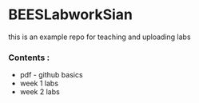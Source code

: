 # BEESLabworkSian
this is an example repo for teaching and uploading labs 

### Contents : 

+ pdf - github basics 
+ week 1 labs
+ week 2 labs
